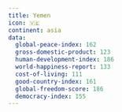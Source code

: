 ```yaml
---
title: Yemen
icon: 🇾🇪
continent: asia
data:
  global-peace-index: 162
  gross-domestic-product: 123
  human-development-index: 186
  world-happiness-report: 133
  cost-of-living: 111
  good-country-index: 161
  global-freedom-score: 186
  democracy-index: 155
---
```

